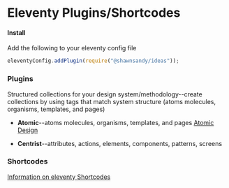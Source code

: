 # Eleventy Plugins/Shortcodes

#### Install

Add the following to your eleventy config file

```js
eleventyConfig.addPlugin(require("@shawnsandy/ideas"));
```

### Plugins

Structured collections for your design system/methodology--create collections by using tags that match system structure (atoms molecules, organisms, templates, and pages)

- **Atomic**--atoms molecules, organisms, templates, and pages [Atomic Design](http://atomicdesign.bradfrost.com/chapter-2/)

- **Centrist**--attributes, actions, elements, components, patterns, screens

### Shortcodes

[Information on eleventy Shortcodes](https://www.11ty.io/docs/shortcodes/)
